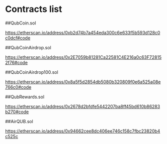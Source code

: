 # Contracts list

##QubCoin.sol

https://etherscan.io/address/0xb2d74b7a454eda300c6e633f5b593d128c0c0dcf#code

##QubCoinAirdrop.sol

https://etherscan.io/address/0x2E7059b81281Ca22581C4E216a0c63F728152f76#code

##QubCoinAirdrop100.sol

https://etherscan.io/address/0x8a5f5d2854db5080b320809f0e6a525a08e766c0#code

##QubRewards.sol

https://etherscan.io/address/0x2678d2bfdfe5442207ba8ff45bd610b86283b270#code

##AirQUB.sol

https://etherscan.io/address/0x94662cee8dc406ee746c158c7fbc23820b4c525c

